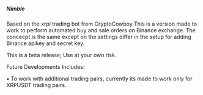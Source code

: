 ##### Nimble #####

Based on the xrpl trading bot from CryptoCowboy
This is a version made to work to perform automated buy and sale orders on Binance exchange.
The concecpt is the same except on the settings differ in the setup for adding Binance apikey and secret key.

This is a beta release; Use at your own risk.

Future Developments Includes:

• To work with additional trading pairs, currently its made to work only for XRPUSDT trading pairs.
